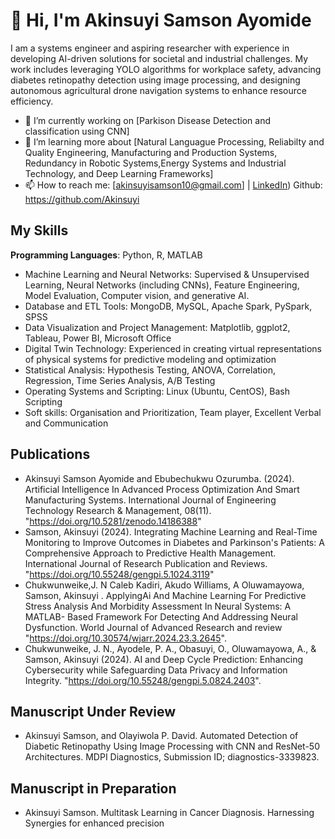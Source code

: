 # 👋 Hi, I'm Akinsuyi Samson Ayomide
I am a systems engineer and aspiring researcher with experience in developing AI-driven solutions for societal and industrial challenges. My work includes leveraging YOLO algorithms for workplace safety, advancing diabetes retinopathy detection using image processing, and designing autonomous agricultural drone navigation systems to enhance resource efficiency.

- 🔭 I’m currently working on [Parkison Disease Detection and classification using CNN]
- 🌱 I’m learning more about [Natural Languague Processing, Reliabilty and Quality Engineering, Manufacturing and Production Systems, Redundancy in Robotic Systems,Energy Systems and Industrial Technology, and Deep Learning Frameworks]
- 📫 How to reach me: [akinsuyisamson10@gmail.com] | [LinkedIn](https://www.linkedin.com/in/akinsuyi-samson-6647441a9?utm_source=share&utm_campaign=share_via&utm_content=profile&utm_medium=ios_app)) Github: https://github.com/Akinsuyi

## My Skills
**Programming Languages**: Python, R, MATLAB
- Machine Learning and Neural Networks: Supervised & Unsupervised Learning, Neural Networks 
(including CNNs), Feature Engineering, Model Evaluation, Computer vision, and generative AI.
- Database and ETL Tools: MongoDB, MySQL, Apache Spark, PySpark, SPSS
- Data Visualization and Project Management: Matplotlib, ggplot2, Tableau, Power BI, Microsoft Office
- Digital Twin Technology: Experienced in creating virtual representations of physical systems for predictive 
modeling and optimization
- Statistical Analysis: Hypothesis Testing, ANOVA, Correlation, Regression, Time Series Analysis, A/B 
Testing
- Operating Systems and Scripting: Linux (Ubuntu, CentOS), Bash Scripting
- Soft skills: Organisation and Prioritization, Team player, Excellent Verbal and Communication

## Publications
- Akinsuyi Samson Ayomide and Ebubechukwu Ozurumba. (2024). Artificial Intelligence In Advanced 
Process Optimization And Smart Manufacturing Systems. International Journal of Engineering Technology 
Research & Management, 08(11). "https://doi.org/10.5281/zenodo.14186388"
- Samson, Akinsuyi (2024). Integrating Machine Learning and Real-Time Monitoring to Improve Outcomes 
in Diabetes and Parkinson's Patients: A Comprehensive Approach to Predictive Health Management.
International Journal of Research Publication and Reviews. "https://doi.org/10.55248/gengpi.5.1024.3119"
- Chukwunweike,J. N Caleb Kadiri, Akudo Williams, A Oluwamayowa, Samson, Akinsuyi . ApplyingAi And 
Machine Learning For Predictive Stress Analysis And Morbidity Assessment In Neural Systems: A
MATLAB- Based Framework For Detecting And Addressing Neural Dysfunction. World Journal of
Advanced Research and review "https://doi.org/10.30574/wjarr.2024.23.3.2645".
- Chukwunweike, J. N., Ayodele, P. A., Obasuyi, O., Oluwamayowa, A., & Samson, Akinsuyi (2024). AI and 
Deep Cycle Prediction: Enhancing Cybersecurity while Safeguarding Data Privacy and Information Integrity. 
"https://doi.org/10.55248/gengpi.5.0824.2403".

## Manuscript Under Review
- Akinsuyi Samson, and Olayiwola P. David. Automated Detection of Diabetic Retinopathy Using Image 
Processing with CNN and ResNet-50 Architectures. MDPI Diagnostics, Submission ID; diagnostics-3339823.
## Manuscript in Preparation
- Akinsuyi Samson. Multitask Learning in Cancer Diagnosis. Harnessing Synergies for enhanced precision
